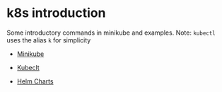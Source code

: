 # k8s introduction

Some introductory commands in minikube and examples.
Note: `kubectl`  uses the alias `k` for simplicity

- [Minikube](https://github.com/dptorri/k8s_intro/blob/master/minikube.md)

- [Kubeclt](https://github.com/dptorri/k8s_intro/blob/master/kubectl.md)

- [Helm Charts](https://github.com/dptorri/k8s_intro/blob/master/helm-charts.md)
